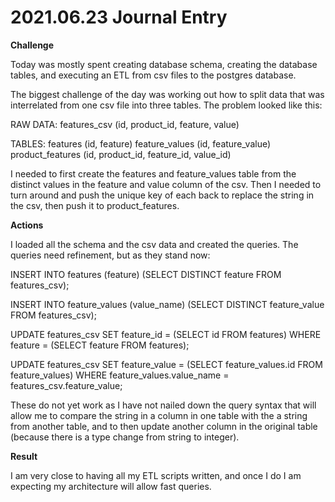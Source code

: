 # 2021.06.23 Journal Entry

**Challenge**

Today was mostly spent creating database schema, creating the database tables, and executing an ETL from csv files to the postgres database.

The biggest challenge of the day was working out how to split data that was interrelated from one csv file into three tables. The problem looked like this:

RAW DATA:
features_csv (id, product_id, feature, value)

TABLES:
features (id, feature)
feature_values (id, feature_value)
product_features (id, product_id, feature_id, value_id)

I needed to first create the features and feature_values table from the distinct values in the feature and value column of the csv. Then I needed to turn around and push the unique key of each back to replace the string in the csv, then push it to product_features.

**Actions**

I loaded all the schema and the csv data and created the queries. The queries need refinement, but as they stand now:


INSERT INTO features (feature) (SELECT DISTINCT feature FROM features_csv);

INSERT INTO feature_values (value_name) (SELECT DISTINCT feature_value FROM features_csv);

UPDATE features_csv SET feature_id = (SELECT id FROM features) WHERE feature = (SELECT feature FROM features);

UPDATE features_csv SET feature_value = (SELECT feature_values.id FROM feature_values) WHERE feature_values.value_name = features_csv.feature_value;


These do not yet work as I have not nailed down the query syntax that will allow me to compare the string in a column in one table with the a string from another table, and to then update another column in the original table (because there is a type change from string to integer).

**Result**

I am very close to having all my ETL scripts written, and once I do I am expecting my architecture will allow fast queries.